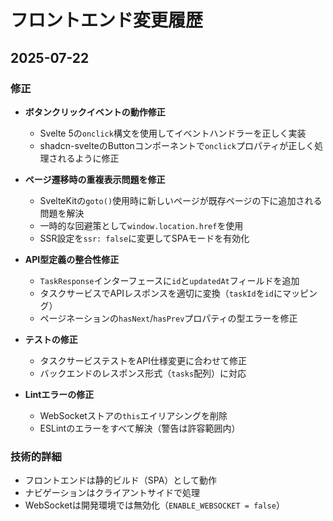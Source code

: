 # フロントエンド変更履歴

## 2025-07-22

### 修正
- **ボタンクリックイベントの動作修正**
  - Svelte 5の`onclick`構文を使用してイベントハンドラーを正しく実装
  - shadcn-svelteのButtonコンポーネントで`onclick`プロパティが正しく処理されるように修正

- **ページ遷移時の重複表示問題を修正**
  - SvelteKitの`goto()`使用時に新しいページが既存ページの下に追加される問題を解決
  - 一時的な回避策として`window.location.href`を使用
  - SSR設定を`ssr: false`に変更してSPAモードを有効化

- **API型定義の整合性修正**
  - `TaskResponse`インターフェースに`id`と`updatedAt`フィールドを追加
  - タスクサービスでAPIレスポンスを適切に変換（`taskId`を`id`にマッピング）
  - ページネーションの`hasNext`/`hasPrev`プロパティの型エラーを修正

- **テストの修正**
  - タスクサービステストをAPI仕様変更に合わせて修正
  - バックエンドのレスポンス形式（`tasks`配列）に対応

- **Lintエラーの修正**
  - WebSocketストアの`this`エイリアシングを削除
  - ESLintのエラーをすべて解決（警告は許容範囲内）

### 技術的詳細
- フロントエンドは静的ビルド（SPA）として動作
- ナビゲーションはクライアントサイドで処理
- WebSocketは開発環境では無効化（`ENABLE_WEBSOCKET = false`）